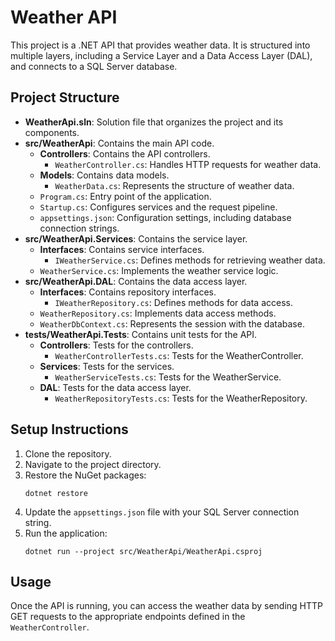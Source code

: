 # Weather API

This project is a .NET API that provides weather data. It is structured into multiple layers, including a Service Layer and a Data Access Layer (DAL), and connects to a SQL Server database.

## Project Structure

- **WeatherApi.sln**: Solution file that organizes the project and its components.
- **src/WeatherApi**: Contains the main API code.
  - **Controllers**: Contains the API controllers.
    - `WeatherController.cs`: Handles HTTP requests for weather data.
  - **Models**: Contains data models.
    - `WeatherData.cs`: Represents the structure of weather data.
  - `Program.cs`: Entry point of the application.
  - `Startup.cs`: Configures services and the request pipeline.
  - `appsettings.json`: Configuration settings, including database connection strings.
- **src/WeatherApi.Services**: Contains the service layer.
  - **Interfaces**: Contains service interfaces.
    - `IWeatherService.cs`: Defines methods for retrieving weather data.
  - `WeatherService.cs`: Implements the weather service logic.
- **src/WeatherApi.DAL**: Contains the data access layer.
  - **Interfaces**: Contains repository interfaces.
    - `IWeatherRepository.cs`: Defines methods for data access.
  - `WeatherRepository.cs`: Implements data access methods.
  - `WeatherDbContext.cs`: Represents the session with the database.
- **tests/WeatherApi.Tests**: Contains unit tests for the API.
  - **Controllers**: Tests for the controllers.
    - `WeatherControllerTests.cs`: Tests for the WeatherController.
  - **Services**: Tests for the services.
    - `WeatherServiceTests.cs`: Tests for the WeatherService.
  - **DAL**: Tests for the data access layer.
    - `WeatherRepositoryTests.cs`: Tests for the WeatherRepository.

## Setup Instructions

1. Clone the repository.
2. Navigate to the project directory.
3. Restore the NuGet packages:
   ```
   dotnet restore
   ```
4. Update the `appsettings.json` file with your SQL Server connection string.
5. Run the application:
   ```
   dotnet run --project src/WeatherApi/WeatherApi.csproj
   ```

## Usage

Once the API is running, you can access the weather data by sending HTTP GET requests to the appropriate endpoints defined in the `WeatherController`.